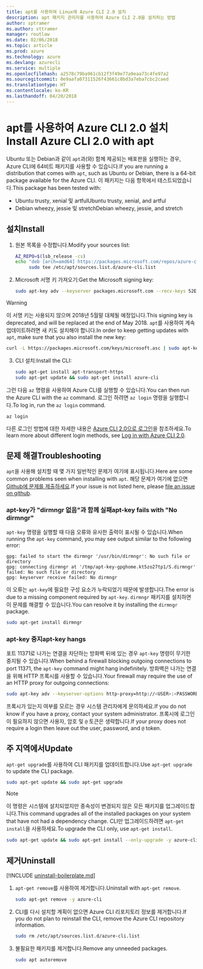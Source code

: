 ```yaml
---
title: apt를 사용하여 Linux에 Azure CLI 2.0 설치
description: apt 패키지 관리자를 사용하여 Azure CLI 2.0을 설치하는 방법
author: sptramer
ms.author: sttramer
manager: routlaw
ms.date: 02/06/2018
ms.topic: article
ms.prod: azure
ms.technology: azure
ms.devlang: azurecli
ms.service: multiple
ms.openlocfilehash: a2578c79ba961cb12f3f49e77a9eaa73c4fe97a2
ms.sourcegitcommit: 0e9aafa07311526f43661c8bd3a7eba7cbc2caed
ms.translationtype: HT
ms.contentlocale: ko-KR
ms.lasthandoff: 04/20/2018
---
```

# <a name="install-azure-cli-20-with-apt"></a><span data-ttu-id="23c8e-103">apt를 사용하여 Azure CLI 2.0 설치</span><span class="sxs-lookup"><span data-stu-id="23c8e-103">Install Azure CLI 2.0 with apt</span></span>

<span data-ttu-id="23c8e-104">Ubuntu 또는 Debian과 같이 `apt`과(와) 함께 제공되는 배포판을 실행하는 경우, Azure CLI에 64비트 패키지를 사용할 수 있습니다.</span><span class="sxs-lookup"><span data-stu-id="23c8e-104">If you are running a distribution that comes with `apt`, such as Ubuntu or Debian, there is a 64-bit package available for the Azure CLI.</span></span> <span data-ttu-id="23c8e-105">이 패키지는 다음 항목에서 테스트되었습니다.</span><span class="sxs-lookup"><span data-stu-id="23c8e-105">This package has been tested with:</span></span>

* <span data-ttu-id="23c8e-106">Ubuntu trusty, xenial 및 artful</span><span class="sxs-lookup"><span data-stu-id="23c8e-106">Ubuntu trusty, xenial, and artful</span></span>
* <span data-ttu-id="23c8e-107">Debian wheezy, jessie 및 stretch</span><span class="sxs-lookup"><span data-stu-id="23c8e-107">Debian wheezy, jessie, and stretch</span></span>

## <a name="install"></a><span data-ttu-id="23c8e-108">설치</span><span class="sxs-lookup"><span data-stu-id="23c8e-108">Install</span></span>

1. <span data-ttu-id="23c8e-109">원본 목록을 수정합니다.</span><span class="sxs-lookup"><span data-stu-id="23c8e-109">Modify your sources list:</span></span>

     ```bash
     AZ_REPO=$(lsb_release -cs)
     echo "deb [arch=amd64] https://packages.microsoft.com/repos/azure-cli/ $AZ_REPO main" | \
          sudo tee /etc/apt/sources.list.d/azure-cli.list
     ```

2. <span data-ttu-id="23c8e-110">Microsoft 서명 키 가져오기:</span><span class="sxs-lookup"><span data-stu-id="23c8e-110">Get the Microsoft signing key:</span></span>

   ```bash
   sudo apt-key adv --keyserver packages.microsoft.com --recv-keys 52E16F86FEE04B979B07E28DB02C46DF417A0893
   ```

  > [!WARNING]
  > <span data-ttu-id="23c8e-111">이 서명 키는 사용되지 않으며 2018년 5월말 대체될 예정입니다.</span><span class="sxs-lookup"><span data-stu-id="23c8e-111">This signing key is deprecated, and will be replaced at the end of May 2018.</span></span> <span data-ttu-id="23c8e-112">`apt`를 사용하여 계속 업데이트하려면 새 키도 설치해야 합니다.</span><span class="sxs-lookup"><span data-stu-id="23c8e-112">In order to keep getting updates with `apt`, make sure that you also install the new key:</span></span>
  > 
  > ```bash
  > curl -L https://packages.microsoft.com/keys/microsoft.asc | sudo apt-key add -
  > ``` 

3. <span data-ttu-id="23c8e-113">CLI 설치:</span><span class="sxs-lookup"><span data-stu-id="23c8e-113">Install the CLI:</span></span>

   ```bash
   sudo apt-get install apt-transport-https
   sudo apt-get update && sudo apt-get install azure-cli
   ```

<span data-ttu-id="23c8e-114">그런 다음 `az` 명령을 사용하여 Azure CLI를 실행할 수 있습니다.</span><span class="sxs-lookup"><span data-stu-id="23c8e-114">You can then run the Azure CLI with the `az` command.</span></span> <span data-ttu-id="23c8e-115">로그인 하려면 `az login` 명령을 실행합니다.</span><span class="sxs-lookup"><span data-stu-id="23c8e-115">To log in, run the `az login` command.</span></span>

```azurecli
az login
```

<span data-ttu-id="23c8e-116">다른 로그인 방법에 대한 자세한 내용은 [Azure CLI 2.0으로 로그인](authenticate-azure-cli.md)을 참조하세요.</span><span class="sxs-lookup"><span data-stu-id="23c8e-116">To learn more about different login methods, see [Log in with Azure CLI 2.0](authenticate-azure-cli.md).</span></span>

## <a name="troubleshooting"></a><span data-ttu-id="23c8e-117">문제 해결</span><span class="sxs-lookup"><span data-stu-id="23c8e-117">Troubleshooting</span></span>

<span data-ttu-id="23c8e-118">`apt`을 사용해 설치할 때 몇 가지 일반적인 문제가 여기에 표시됩니다.</span><span class="sxs-lookup"><span data-stu-id="23c8e-118">Here are some common problems seen when installing with `apt`.</span></span> <span data-ttu-id="23c8e-119">해당 문제가 여기에 없으면 [Github에 문제를 제출하세요](https://github.com/Azure/azure-cli/issues).</span><span class="sxs-lookup"><span data-stu-id="23c8e-119">If your issue is not listed here, please [file an issue on github](https://github.com/Azure/azure-cli/issues).</span></span>

### <a name="apt-key-fails-with-no-dirmngr"></a><span data-ttu-id="23c8e-120">apt-key가 "dirmngr 없음"과 함께 실패</span><span class="sxs-lookup"><span data-stu-id="23c8e-120">apt-key fails with "No dirmngr"</span></span>

<span data-ttu-id="23c8e-121">`apt-key` 명령을 실행할 때 다음 오류와 유사한 출력이 표시될 수 있습니다.</span><span class="sxs-lookup"><span data-stu-id="23c8e-121">When running the `apt-key` command, you may see output similar to the following error:</span></span>

```output
gpg: failed to start the dirmngr '/usr/bin/dirmngr': No such file or directory
gpg: connecting dirmngr at '/tmp/apt-key-gpghome.kt5zo27tp1/S.dirmngr' failed: No such file or directory
gpg: keyserver receive failed: No dirmngr
```

<span data-ttu-id="23c8e-122">이 오류는 `apt-key`에 필요한 구성 요소가 누락되었기 때문에 발생합니다.</span><span class="sxs-lookup"><span data-stu-id="23c8e-122">The error is due to a missing component required by `apt-key`.</span></span> <span data-ttu-id="23c8e-123">`dirmngr` 패키지를 설치하면 이 문제를 해결할 수 있습니다.</span><span class="sxs-lookup"><span data-stu-id="23c8e-123">You can resolve it by installing the `dirmngr` package.</span></span>

```bash
sudo apt-get install dirmngr
```

### <a name="apt-key-hangs"></a><span data-ttu-id="23c8e-124">apt-key 중지</span><span class="sxs-lookup"><span data-stu-id="23c8e-124">apt-key hangs</span></span>

<span data-ttu-id="23c8e-125">포트 11371로 나가는 연결을 차단하는 방화벽 뒤에 있는 경우 `apt-key` 명령이 무기한 중지될 수 있습니다.</span><span class="sxs-lookup"><span data-stu-id="23c8e-125">When behind a firewall blocking outgoing connections to port 11371, the `apt-key` command might hang indefinitely.</span></span> <span data-ttu-id="23c8e-126">방화벽은 나가는 연결을 위해 HTTP 프록시를 사용할 수 있습니다.</span><span class="sxs-lookup"><span data-stu-id="23c8e-126">Your firewall may require the use of an HTTP proxy for outgoing connections:</span></span>

```bash
sudo apt-key adv --keyserver-options http-proxy=http://<USER>:<PASSWORD>@<PROXY-HOST>:<PROXY-PORT>/ --keyserver packages.microsoft.com --recv-keys 52E16F86FEE04B979B07E28DB02C46DF417A0893
```

<span data-ttu-id="23c8e-127">프록시가 있는지 여부를 모르는 경우 시스템 관리자에게 문의하세요.</span><span class="sxs-lookup"><span data-stu-id="23c8e-127">If you do not know if you have a proxy, contact your system administrator.</span></span> <span data-ttu-id="23c8e-128">프록시에 로그인이 필요하지 않으면 사용자, 암호 및 `@` 토큰은 생략합니다.</span><span class="sxs-lookup"><span data-stu-id="23c8e-128">If your proxy does not require a login then leave out the user, password, and `@` token.</span></span>

## <a name="update"></a><span data-ttu-id="23c8e-129">주 지역에서</span><span class="sxs-lookup"><span data-stu-id="23c8e-129">Update</span></span>

<span data-ttu-id="23c8e-130">`apt-get upgrade`를 사용하여 CLI 패키지를 업데이트합니다.</span><span class="sxs-lookup"><span data-stu-id="23c8e-130">Use `apt-get upgrade` to update the CLI package.</span></span>

   ```bash
   sudo apt-get update && sudo apt-get upgrade
   ```

> [!NOTE]
> <span data-ttu-id="23c8e-131">이 명령은 시스템에 설치되었지만 종속성이 변경되지 않은 모든 패키지를 업그레이드합니다.</span><span class="sxs-lookup"><span data-stu-id="23c8e-131">This command upgrades all of the installed packages on your system that have not had a dependency change.</span></span>
> <span data-ttu-id="23c8e-132">CLI만 업그레이드하려면 `apt-get install`을 사용하세요.</span><span class="sxs-lookup"><span data-stu-id="23c8e-132">To upgrade the CLI only, use `apt-get install`.</span></span>
> ```bash
> sudo apt-get update && sudo apt-get install --only-upgrade -y azure-cli
> ```

## <a name="uninstall"></a><span data-ttu-id="23c8e-133">제거</span><span class="sxs-lookup"><span data-stu-id="23c8e-133">Uninstall</span></span>

[!INCLUDE [uninstall-boilerplate.md](includes/uninstall-boilerplate.md)]

1. <span data-ttu-id="23c8e-134">`apt-get remove`를 사용하여 제거합니다.</span><span class="sxs-lookup"><span data-stu-id="23c8e-134">Uninstall with `apt-get remove`.</span></span>

    ```bash
    sudo apt-get remove -y azure-cli
    ```

2. <span data-ttu-id="23c8e-135">CLI를 다시 설치할 계획이 없으면 Azure CLI 리포지토리 정보를 제거합니다.</span><span class="sxs-lookup"><span data-stu-id="23c8e-135">If you do not plan to reinstall the CLI, remove the Azure CLI repository information.</span></span>

   ```bash
   sudo rm /etc/apt/sources.list.d/azure-cli.list
   ```

3. <span data-ttu-id="23c8e-136">불필요한 패키지를 제거합니다.</span><span class="sxs-lookup"><span data-stu-id="23c8e-136">Remove any unneeded packages.</span></span>

   ```bash
   sudo apt autoremove
   ```
